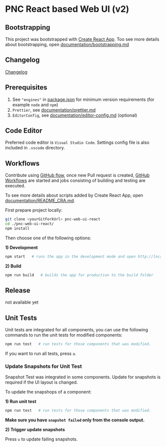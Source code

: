 # PNC React based Web UI (v2)

## Bootstrapping

This project was bootstrapped with [Create React App](https://github.com/facebook/create-react-app). Too see more details about bootstrapping, open [documentation/bootstrapping.md](./documentation/bootstrapping.md)

## Changelog

[Changelog](https://github.com/project-ncl/pnc-web-ui-react/wiki/Changelog)

## Prerequisites

1. See `"engines"` in [package.json](./package.json) for minimum version requirements (for example `node` and `npm`)
2. `Prettier`, see [documentation/prettier.md](./documentation/prettier.md)
3. `EditorConfig`, see [documentation/editor-config.md](./documentation/editor-config.md) (optional)

## Code Editor

Preferred code editor is `Visual Studio Code`. Settings config file is also included in `.vscode` directory.

## Workflows

Contribute using [GitHub flow](https://guides.github.com/introduction/flow/), once new Pull request is created, [GitHub Workflows](https://github.com/project-ncl/pnc-web-ui-react/tree/main/.github/workflows) are started and jobs consisting of building and testing are executed.

To see more details about scripts added by Create React App, open [documentation/README_CRA.md](./documentation/README_CRA.md).

First prepare project locally:

```bash
git clone <yourGitForkUrl> pnc-web-ui-react
cd ./pnc-web-ui-react/
npm install
```

Then choose one of the following options:

**1) Development**

```bash
npm start   # runs the app in the development mode and open http://localhost:3000
```

**2) Build**

```bash
npm run build   # builds the app for production to the build folder
```

## Release

not available yet

## Unit Tests

Unit tests are integrated for all components, you can use the following commands to run the unit tests for modified components:

```bash
npm run test   # run tests for those components that was modified.
```

If you want to run all tests, press `a`.

### Update Snapshots for Unit Test

Snapshot Test was integrated in some components. Update for snapshots is required if the UI layout is changed.

To update the snapshops of a component:

**1) Run unit test**

```bash
npm run test   # run tests for those components that was modified.
```

**Make sure you have `snapshot failed` only from the console output.**

**2) Trigger update snapshots**

Press `u` to update failing snapshots.
